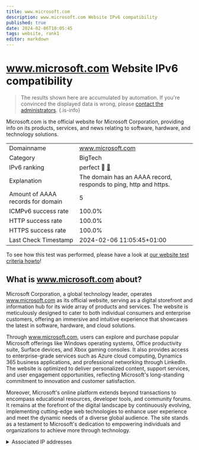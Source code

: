 ```yaml
---
title: www.microsoft.com
description: www.microsoft.com Website IPv6 compatibility
published: true
date: 2024-02-06T10:05:45
tags: website, rank1
editor: markdown
---
```


# www.microsoft.com Website IPv6 compatibility

> The results shown here are accumulated by automation. If you're convinced the displayed data is wrong, please [contact the administrators](/howto/chat). 
{.is-info}

Microsoft.com is the official website for Microsoft Corporation, providing info on its products, services, and news relating to software, hardware, and technology solutions.


|   |   |
| - | - |
| Domainname | www.microsoft.com
| Category | BigTech |
| IPv6 ranking | perfect :1st_place_medal: [🔗](/howto/ranking) |
| Explanation | The domain has an AAAA record, responds to ping, http and https. |
| Amount of AAAA records for domain | 5 |
| ICMPv6 success rate | 100.0%|
| HTTP success rate | 100.0% |
| HTTPS success rate | 100.0% |
| Last Check Timestamp | 2024-02-06 11:05:45+01:00 |

To see how this test was performed, please have a look at [our website test criteria howto](/howto/testcriteria/website)!


## What is www.microsoft.com about?
Microsoft Corporation, a global technology leader, operates www.microsoft.com as its official website, serving as a digital storefront and information hub for its wide array of products and services. The website is meticulously designed to cater to both individual consumers and enterprise customers, offering an immersive and intuitive experience that showcases the latest in software, hardware, and cloud solutions.

Through www.microsoft.com, users can explore and purchase popular Microsoft offerings like Windows operating systems, Office productivity suite, Surface devices, and Xbox gaming consoles. It also provides access to enterprise-grade services such as Azure cloud computing, Dynamics 365 business applications, and professional networking through LinkedIn. The website is optimized to deliver personalized content, support services, and user engagement opportunities, reflecting Microsoft's long-standing commitment to innovation and customer satisfaction.

Moreover, Microsoft's online platform extends beyond transactions to encompass educational resources, developer tools, and community forums. It remains at the forefront of the digital landscape by continuously evolving, implementing cutting-edge web technologies to enhance user experience and meet the dynamic needs of a diverse global audience. The site stands as a testament to Microsoft's dedication to empowering individuals and organizations to achieve more through technology.



<details>
<summary>Associated IP addresses</summary>

2a02:26f0:280:18d::356e

2a02:26f0:280:190::356e

2a02:26f0:280:192::356e

2a02:26f0:280:193::356e

2a02:26f0:280:183::356e

</details>
